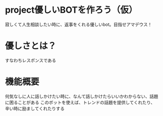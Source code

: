 # project優しいBOTを作ろう（仮）
寂しくて人生相談したい時に、返事をくれる優しいbot。目指せアマデウス！


# 優しさとは？
すなわちレスポンスである


# 機能概要
何気なしに人に話しかけたい時に、なんて話しかけたらいいかわからない、話題に困ることがある
このボットを使えば、トレンドの話題を提供してくれたり、辛い時に励ましてくれたりする

